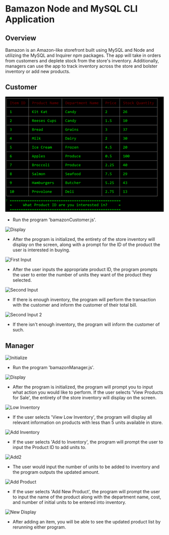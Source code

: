# Bamazon Node and MySQL CLI Application

## Overview

Bamazon is an Amazon-like storefront built using MySQL and Node and utilizing the MySQL and Inquirer npm packages. The app will take in orders from customers and deplete stock from the store's inventory. Additionally, managers can use the app to track inventory across the store and bolster inventory or add new products.

## Customer

![Initialize](https://github.com/stehar14/Bamazon/blob/master/images/custDisplay.PNG "Initialize")
* Run the program 'bamazonCustomer.js'.

![Display](https://github.com/stehar14/Bamazon/images/custDisplay.PNG "Display")
* After the program is initialized, the entirety of the store inventory will display on the screen, along with a prompt for the ID of the product the user is interested in buying.

![First Input](https://github.com/stehar14/Bamazon/images/custentry1.PNG "First Input")
* After the user inputs the appropriate product ID, the program prompts the user to enter the number of units they want of the product they selected.

![Second Input](https://github.com/stehar14/Bamazon/images/custentry2.PNG)
* If there is enough inventory, the program will perform the transaction with the customer and inform the customer of their total bill.

![Second Input 2](https://github.com/stehar14/Bamazon/images/custentry2b.PNG)
* If there isn't enough inventory, the program will inform the customer of such.

## Manager

![Initialize](https://github.com/stehar14/Bamazon/images/managerinit.PNG)
* Run the program 'bamazonManager.js'.

![Display](https://github.com/stehar14/Bamazon/images/managerdisplay.PNG)
* After the program is initialized, the program will prompt you to input what action you would like to perform. If the user selects 'View Products for Sale', the entirety of the store inventory will display on the screen.

![Low Inventory](https://github.com/stehar14/Bamazon/images/managerdisplay2.PNG)
* If the user selects 'View Low Inventory', the program will display all relevant information on products with less than 5 units available in store.

![Add Inventory](https://github.com/stehar14/Bamazon/images/manageradd.PNG)
* If the user selects 'Add to Inventory', the program will prompt the user to input the Product ID to add units to.

![Add2](https://github.com/stehar14/Bamazon/images/manageradd2.PNG)
* The user would input the number of units to be added to inventory and the program outputs the updated amount.

![Add Product](https://github.com/stehar14/Bamazon/images/managerproduct.PNG)
* If the user selects 'Add New Product', the program will prompt the user to input the name of the product along with the department name, cost, and number of initial units to be entered into inventory.

![New Display](https://github.com/stehar14/Bamazon/images/managernewdisplay.PNG)
* After adding an item, you will be able to see the updated product list by rerunning either program.